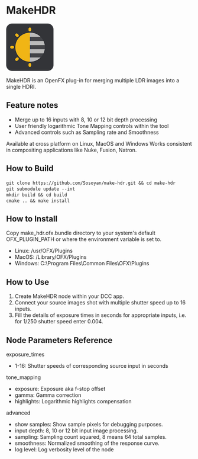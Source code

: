 # MakeHDR 

![plot](./icons/net.sf.openfx.make_hdr.png)

MakeHDR is an OpenFX plug-in for merging multiple LDR images into a single HDRI.

## Feature notes
* Merge up to 16 inputs with 8, 10 or 12 bit depth processing
* User friendly logarithmic Tone Mapping controls within the tool
* Advanced controls such as Sampling rate and Smoothness

Available at cross platform on Linux, MacOS and Windows
Works consistent in compositing applications like Nuke, Fusion, Natron. 

## How to Build
```
git clone https://github.com/Sosoyan/make-hdr.git && cd make-hdr
git submodule update --int
mkdir build && cd build
cmake .. && make install
```

## How to Install
Copy make_hdr.ofx.bundle directory to your system's default OFX_PLUGIN_PATH or where the environment variable is set to.
- Linux: /usr/OFX/Plugins
- MacOS: /Library/OFX/Plugins
- Windows: C:\Program Files\Common Files\OFX\Plugins

## How to Use
1. Create MakeHDR node within your DCC app.
2. Connect your source images shot with multiple shutter speed up to 16 inputs.
3. Fill the details of exposure times in seconds for appropriate inputs, i.e. for 1/250 shutter speed enter 0.004.

## Node Parameters Reference
exposure_times
- 1-16: Shutter speeds of corresponding source input in seconds

tone_mapping
- exposure: Exposure aka f-stop offset
- gamma: Gamma correction
- highlights: Logarithmic highlights compensation

advanced
- show samples: Show sample pixels for debugging purposes.
- input depth: 8, 10 or 12 bit input image processing.
- sampling: Sampling count squared, 8 means 64 total samples.
- smoothness: Normalized smoothing of the response curve.
- log level: Log verbosity level of the node
